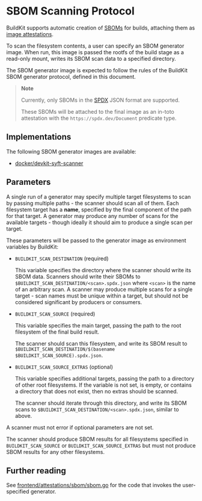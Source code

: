 # SBOM Scanning Protocol

BuildKit supports automatic creation of [SBOMs](https://en.wikipedia.org/wiki/Software_supply_chain)
for builds, attaching them as [image attestations](./attestation-storage.md).

To scan the filesystem contents, a user can specify an SBOM generator image.
When run, this image is passed the rootfs of the build stage as a read-only
mount, writes its SBOM scan data to a specified directory.

The SBOM generator image is expected to follow the rules of the BuildKit SBOM
generator protocol, defined in this document.

> **Note**
>
> Currently, only SBOMs in the [SPDX](https://spdx.dev) JSON format are
> supported.
>
> These SBOMs will be attached to the final image as an in-toto attestation
> with the `https://spdx.dev/Document` predicate type.

## Implementations

The following SBOM generator images are available:

- [docker/devkit-syft-scanner](https://github.com/docker/devkit-syft-scanner)

## Parameters

A single run of a generator may specify multiple target filesystems to scan by
passing multiple paths - the scanner should scan all of them. Each filesystem
target has a **name**, specified by the final component of the path for that
target. A generator may produce any number of scans for the available targets -
though ideally it should aim to produce a single scan per target.

These parameters will be passed to the generator image as environment variables
by BuildKit:

- `BUILDKIT_SCAN_DESTINATION` (required)

  This variable specifies the directory where the scanner should write its
  SBOM data. Scanners should write their SBOMs to `$BUILDKIT_SCAN_DESTINATION/<scan>.spdx.json`
  where `<scan>` is the name of an arbitrary scan. A scanner may produce
  multiple scans for a single target - scan names must be unique within a
  target, but should not be considered significant by producers or consumers.

- `BUILDKIT_SCAN_SOURCE` (required)

  This variable specifies the main target, passing the path to the root
  filesystem of the final build result.

  The scanner should scan this filesystem, and write its SBOM result to
  `$BUILDKIT_SCAN_DESTINATION/$(basename $BUILDKIT_SCAN_SOURCE).spdx.json`.

- `BUILDKIT_SCAN_SOURCE_EXTRAS` (optional)

  This variable specifies additional targets, passing the path to a directory
  of other root filesystems. If the variable is not set, is empty, or contains
  a directory that does not exist, then no extras should be scanned.

  The scanner should iterate through this directory, and write its SBOM scans
  to `$BUILDKIT_SCAN_DESTINATION/<scan>.spdx.json`, similar to above.

A scanner must not error if optional parameters are not set.

The scanner should produce SBOM results for all filesystems specified in
`BUILDKIT_SCAN_SOURCE` or `BUILDKIT_SCAN_SOURCE_EXTRAS` but must not produce
SBOM results for any other filesystems.

## Further reading

See [frontend/attestations/sbom/sbom.go](https://github.com/khulnasoft/devkit/blob/master/frontend/attestations/sbom/sbom.go)
for the code that invokes the user-specified generator.
